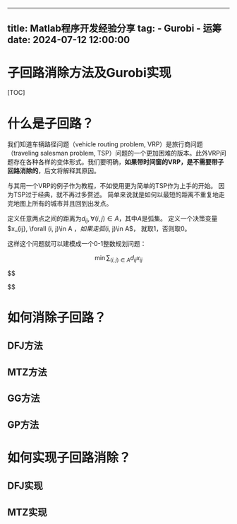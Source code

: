 <!--
 * @Author: Runfeng Yu 85431219+yrf990409@users.noreply.github.com
 * @Date: 2024-07-28 00:54:51
 * @LastEditors: Runfeng Yu 85431219+yrf990409@users.noreply.github.com
 * @LastEditTime: 2024-07-28 00:59:31
 * @FilePath: \yrf990409.github.io\source\_posts\子回路消除方法.md
 * @Description: 
 * 
 * Copyright (c) 2024 by ${git_name_email}, All Rights Reserved. 
-->
---
title: Matlab程序开发经验分享
tag: 
    - Gurobi
    - 运筹
date: 2024-07-12 12:00:00
---

# 子回路消除方法及Gurobi实现 
[TOC]
# 什么是子回路？
我们知道车辆路径问题（vehicle routing problem, VRP）是旅行商问题（traveling salesman problem, TSP）问题的一个更加困难的版本。此外VRP问题存在各种各样的变体形式。我们要明确，**如果带时间窗的VRP，是不需要带子回路消除的**，后文将解释其原因。

与其用一个VRP的例子作为教程，不如使用更为简单的TSP作为上手的开始。
因为TSP过于经典，就不再过多赘述。
简单来说就是如何以最短的距离不重复地走完地图上所有的城市并且回到出发点。


定义任意两点之间的距离为$d_{ij}, \forall (i, j)\in A$，其中$A$是弧集。
定义一个决策变量$x_{ij}, \forall (i, j)\in A $，如果走弧$(i, j)\in A$，
就取1，否则取0。

这样这个问题就可以建模成一个0-1整数规划问题：

$$
\min \sum_{(i,j) \in A} d_{ij}x_{ij}
\tag{1}
$$

$$

$$




# 如何消除子回路？
## DFJ方法

## MTZ方法

## GG方法

## GP方法


# 如何实现子回路消除？
## DFJ实现

## MTZ实现

